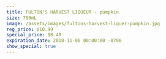 ```yaml
---
title: FULTON'S HARVEST LIQUEUR - pumpkin
size: 750mL
image: /assets/images/fultons-harvest-liquer-pumpkin.jpg
reg_price: $10.99
special_price: $8.49
expiration_date: 2018-11-06 00:00:00 -0700
show_special: true
---
```


